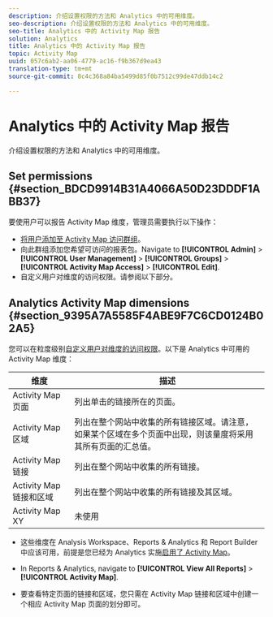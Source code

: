 ```yaml
---
description: 介绍设置权限的方法和 Analytics 中的可用维度。
seo-description: 介绍设置权限的方法和 Analytics 中的可用维度。
seo-title: Analytics 中的 Activity Map 报告
solution: Analytics
title: Analytics 中的 Activity Map 报告
topic: Activity Map
uuid: 057c6ab2-aa06-4779-ac16-f9b367d9ea43
translation-type: tm+mt
source-git-commit: 8c4c368a84ba5499d85f0b7512c99de47ddb14c2

---
```



# Analytics 中的 Activity Map 报告

介绍设置权限的方法和 Analytics 中的可用维度。

## Set permissions {#section_BDCD9914B31A4066A50D23DDDF1ABB37}

要使用户可以报告 Activity Map 维度，管理员需要执行以下操作：

* [将用户添加至 Activity Map 访问群组](/help/analyze/activity-map/activitymap-getting-started/activitymap-getting-started-admins/activitymap-enable.md)。
* 向此群组添加您希望可访问的报表包。Navigate to **[!UICONTROL Admin]** &gt; **[!UICONTROL User Management]** &gt; **[!UICONTROL Groups]** &gt; **[!UICONTROL Activity Map Access]** &gt; **[!UICONTROL Edit]**.
* 自定义用户对维度的访问权限。请参阅以下部分。

## Analytics Activity Map dimensions {#section_9395A7A5585F4ABE9F7C6CD0124B02A5}

您可以在粒度级别[自定义用户对维度的访问权限](https://marketing.adobe.com/resources/help/en_US/reference/groups-dimensions.html)。以下是 Analytics 中可用的 Activity Map 维度：

| 维度 | 描述 |
|---|---|
| Activity Map 页面 | 列出单击的链接所在的页面。 |
| Activity Map 区域 | 列出在整个网站中收集的所有链接区域。请注意，如果某个区域在多个页面中出现，则该量度将采用其所有页面的汇总值。 |
| Activity Map 链接 | 列出在整个网站中收集的所有链接。 |
| Activity Map 链接和区域 | 列出在整个网站中收集的所有链接及其区域。 |
| Activity Map XY | 未使用 |

* 这些维度在 Analysis Workspace、Reports &amp; Analytics 和 Report Builder 中应该可用，前提是您已经为 Analytics 实施[启用了 Activity Map](/help/analyze/activity-map/activitymap-getting-started/activitymap-getting-started-admins/activitymap-enable.md)。
* In Reports &amp; Analytics, navigate to **[!UICONTROL View All Reports]** &gt; **[!UICONTROL Activity Map]**.

* 要查看特定页面的链接和区域，您只需在 Activity Map 链接和区域中创建一个相应 Activity Map 页面的划分即可。


